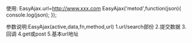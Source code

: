 使用: <script src="EasyAjax.js" type="text/javascript"></script> EasyAjax.url=http://www.xxx.com EasyAjax('metod',function(json){
	console.log(json);
});

参数说明:EasyAjax(active,data,fn,method,url)
1.url/search部份
2.提交数据
3.回调
4.get或post
5.基本url地址
